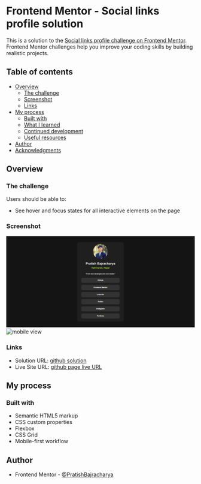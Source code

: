 # Frontend Mentor - Social links profile solution

This is a solution to the [Social links profile challenge on Frontend Mentor](https://www.frontendmentor.io/challenges/social-links-profile-UG32l9m6dQ). Frontend Mentor challenges help you improve your coding skills by building realistic projects. 


## Table of contents

- [Overview](#overview)
  - [The challenge](#the-challenge)
  - [Screenshot](#screenshot)
  - [Links](#links)
- [My process](#my-process)
  - [Built with](#built-with)
  - [What I learned](#what-i-learned)
  - [Continued development](#continued-development)
  - [Useful resources](#useful-resources)
- [Author](#author)
- [Acknowledgments](#acknowledgments)

## Overview

### The challenge

Users should be able to:

- See hover and focus states for all interactive elements on the page

### Screenshot
![laptop view](image-1.png)
![mobile view](mobileimgjpg)

### Links

- Solution URL: [github solution](https://github.com/PratishBuzzra/frontend-mentor-Social-links-profile.git)
- Live Site URL: [github page live URL](https://pratishbuzzra.github.io/frontend-mentor-Social-links-profile/)

## My process

### Built with

- Semantic HTML5 markup
- CSS custom properties
- Flexbox
- CSS Grid
- Mobile-first workflow

## Author


- Frontend Mentor - [@PratishBajracharya](https://www.frontendmentor.io/profile/PratishBuzzra)
